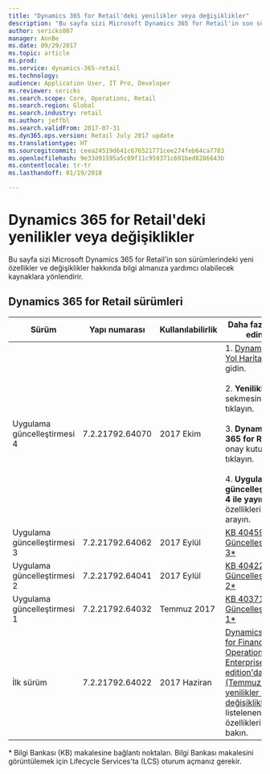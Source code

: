 ```yaml
---
title: "Dynamics 365 for Retail'deki yenilikler veya değişiklikler"
description: "Bu sayfa sizi Microsoft Dynamics 365 for Retail'in son sürümlerindeki yeni özellikler hakkında bilgi almanıza yardımcı olabilecek kaynaklara yönlendirir."
author: sericks007
manager: AnnBe
ms.date: 09/29/2017
ms.topic: article
ms.prod: 
ms.service: dynamics-365-retail
ms.technology: 
audience: Application User, IT Pro, Developer
ms.reviewer: sericks
ms.search.scope: Core, Operations, Retail
ms.search.region: Global
ms.search.industry: retail
ms.author: jeffbl
ms.search.validFrom: 2017-07-31
ms.dyn365.ops.version: Retail July 2017 update
ms.translationtype: HT
ms.sourcegitcommit: ceea24519d641c676521771cee274feb64ca7783
ms.openlocfilehash: 9e33d91595a5c09f11c959371c691bed8286643b
ms.contentlocale: tr-tr
ms.lasthandoff: 01/19/2018

---
```


# <a name="whats-new-or-changed-in-dynamics-365-for-retail"></a>Dynamics 365 for Retail'deki yenilikler veya değişiklikler

Bu sayfa sizi Microsoft Dynamics 365 for Retail'in son sürümlerindeki yeni özellikler ve değişiklikler hakkında bilgi almanıza yardımcı olabilecek kaynaklara yönlendirir.

## <a name="releases-of-dynamics-365-for-retail"></a>Dynamics 365 for Retail sürümleri

|Sürüm | Yapı numarası | Kullanılabilirlik | Daha fazla bilgi edinin |
|--------|--------------|--------------|------------|
|Uygulama güncelleştirmesi 4 | 7.2.21792.64070 | 2017 Ekim | 1. [Dynamics 365 Yol Haritası](https://roadmap.dynamics.com/)'na gidin.<br><br>2. **Yenilikler** sekmesine tıklayın.<br><br>3. **Dynamics 365 for Retail** onay kutusuna tıklayın.<br><br>4. **Uygulama güncelleştirmesi 4 ile yayımlandı** özelliklerini arayın. |
|Uygulama güncelleştirmesi 3 | 7.2.21792.64062 | 2017 Eylül |[KB 4045959: Güncelleştirme 3*](https://fix.lcs.dynamics.com/Issue/Resolved?kb=4045959&bugId=3857200&qc=a4c0715ff69d491d63c424f56b124f458ac3ca422e4a74c67d23a58b16050ad1)|
|Uygulama güncelleştirmesi 2 | 7.2.21792.64041 | 2017 Eylül | [KB 4042241: Güncelleştirme 2*](https://fix.lcs.dynamics.com/Issue/Resolved?kb=4042241&bugId=3850819&qc=578d82fcfe02befb2a2ee4af467bda26af88742548e1bd8291a359ebdb360410)|
|Uygulama güncelleştirmesi 1 |7.2.21792.64032   | Temmuz 2017|[KB 4037180: Güncelleştirme 1*](https://fix.lcs.dynamics.com/Issue/Resolved?kb=4037180&bugId=3848337&qc=578d82fcfe02befb2a2ee4af467bda26af88742548e1bd8291a359ebdb360410)|
|İlk sürüm | 7.2.21792.64022| 2017 Haziran | [Dynamics 365 for Finance and Operations, Enterprise edition'daki (Temmuz 2017) yenilikler veya değişiklikler](/dynamics365/unified-operations/dev-itpro/get-started/whats-new-application-July-2017-update)'de listelenen Retail özelliklerine bakın. |

\* Bilgi Bankası (KB) makalesine bağlantı noktaları. Bilgi Bankası makalesini görüntülemek için Lifecycle Services'ta (LCS) oturum açmanız gerekir.

